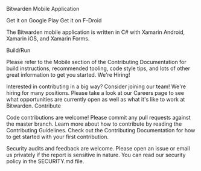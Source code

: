 Bitwarden Mobile Application

Get it on Google Play Get it on F-Droid

The Bitwarden mobile application is written in C# with Xamarin Android, Xamarin iOS, and Xamarin Forms.

Build/Run

Please refer to the Mobile section of the Contributing Documentation for build instructions, recommended tooling, code style tips, and lots of other great information to get you started.
We're Hiring!

Interested in contributing in a big way? Consider joining our team! We're hiring for many positions. Please take a look at our Careers page to see what opportunities are currently open as well as what it's like to work at Bitwarden.
Contribute

Code contributions are welcome! Please commit any pull requests against the master branch. Learn more about how to contribute by reading the Contributing Guidelines. Check out the Contributing Documentation for how to get started with your first contribution.

Security audits and feedback are welcome. Please open an issue or email us privately if the report is sensitive in nature. You can read our security policy in the SECURITY.md file.
